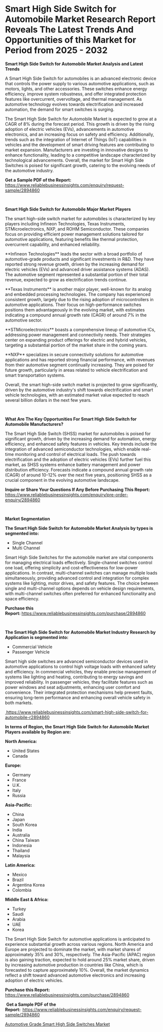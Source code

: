 <p><h1>Smart High Side Switch for Automobile Market Research Report Reveals The Latest Trends And Opportunities of this Market for Period from 2025 - 2032</h1></p><p><strong>Smart High Side Switch for Automobile Market Analysis and Latest Trends</strong></p>
<p><p>A Smart High Side Switch for automobiles is an advanced electronic device that controls the power supply to various automotive applications, such as motors, lights, and other accessories. These switches enhance energy efficiency, improve system robustness, and offer integrated protection features like overcurrent, overvoltage, and thermal management. As automotive technology evolves towards electrification and increased automation, the demand for smart switches is surging.</p><p>The Smart High Side Switch for Automobile Market is expected to grow at a CAGR of 8% during the forecast period. This growth is driven by the rising adoption of electric vehicles (EVs), advancements in automotive electronics, and an increasing focus on safety and efficiency. Additionally, trends such as the integration of Internet of Things (IoT) capabilities in vehicles and the development of smart driving features are contributing to market expansion. Manufacturers are investing in innovative designs to enhance functionality, leading to a competitive landscape characterized by technological advancements. Overall, the market for Smart High Side Switches is poised for significant growth, catering to the evolving needs of the automotive industry.</p></p>
<p><strong>Get a Sample PDF of the Report:&nbsp;</strong> <a href="https://www.reliablebusinessinsights.com/enquiry/request-sample/2894860?utm_campaign=3000&utm_medium=2&utm_source=Github&utm_content=ia&utm_term=15032025&utm_id=smart-high-side-switch-for-automobile">https://www.reliablebusinessinsights.com/enquiry/request-sample/2894860</a></p>
<p>&nbsp;</p>
<p><strong>Smart High Side Switch for Automobile Major Market Players</strong></p>
<p><p>The smart high-side switch market for automobiles is characterized by key players including Infineon Technologies, Texas Instruments, STMicroelectronics, NXP, and ROHM Semiconductor. These companies focus on providing efficient power management solutions tailored for automotive applications, featuring benefits like thermal protection, overcurrent capability, and enhanced reliability.</p><p>**Infineon Technologies** leads the sector with a broad portfolio of automotive-grade products and significant investments in R&D. They have reported strong revenue growth, driven by the increasing demand for electric vehicles (EVs) and advanced driver assistance systems (ADAS). The automotive segment represented a substantial portion of their total revenue, expected to grow as electrification trends continue.</p><p>**Texas Instruments** is another major player, well-known for its analog and embedded processing technologies. The company has experienced consistent growth, largely due to the rising adoption of microcontrollers in automotive applications. Their focus on high-performance switches positions them advantageously in the evolving market, with estimates indicating a compound annual growth rate (CAGR) of around 7% in the automotive sector.</p><p>**STMicroelectronics** boasts a comprehensive lineup of automotive ICs, addressing power management and connectivity needs. Their strategies center on expanding product offerings for electric and hybrid vehicles, targeting a substantial portion of the market share in the coming years.</p><p>**NXP** specializes in secure connectivity solutions for automotive applications and has reported strong financial performance, with revenues from their automotive segment continually increasing. They are poised for future growth, particularly in areas related to vehicle electrification and smart transportation systems.</p><p>Overall, the smart high-side switch market is projected to grow significantly, driven by the automotive industry's shift towards electrification and smart vehicle technologies, with an estimated market value expected to reach several billion dollars in the next few years.</p></p>
<p>&nbsp;</p>
<p><strong>What Are The Key Opportunities For Smart High Side Switch for Automobile Manufacturers?</strong></p>
<p><p>The Smart High Side Switch (SHSS) market for automobiles is poised for significant growth, driven by the increasing demand for automation, energy efficiency, and enhanced safety features in vehicles. Key trends include the integration of advanced semiconductor technologies, which enable real-time monitoring and control of electrical loads. The push towards electrification and the adoption of electric vehicles (EVs) further fuel this market, as SHSS systems enhance battery management and power distribution efficiency. Forecasts indicate a compound annual growth rate (CAGR) of around 10-12% over the next five years, positioning SHSS as a crucial component in the evolving automotive landscape.</p></p>
<p><strong>Inquire or Share Your Questions If Any Before Purchasing This Report:</strong> <a href="https://www.reliablebusinessinsights.com/enquiry/pre-order-enquiry/2894860?utm_campaign=3000&utm_medium=2&utm_source=Github&utm_content=ia&utm_term=15032025&utm_id=smart-high-side-switch-for-automobile">https://www.reliablebusinessinsights.com/enquiry/pre-order-enquiry/2894860</a></p>
<p>&nbsp;</p>
<p><strong>Market Segmentation</strong></p>
<p><strong>The Smart High Side Switch for Automobile Market Analysis by types is segmented into:</strong></p>
<p><ul><li>Single Channel</li><li>Multi Channel</li></ul></p>
<p><p>Smart High Side Switches for the automobile market are vital components for managing electrical loads effectively. Single-channel switches control one load, offering simplicity and cost-effectiveness for low-power applications. In contrast, multi-channel switches can manage multiple loads simultaneously, providing advanced control and integration for complex systems like lighting, motor drives, and safety features. The choice between single and multi-channel options depends on vehicle design requirements, with multi-channel switches often preferred for enhanced functionality and space efficiency.</p></p>
<p><strong>Purchase this Report:&nbsp;</strong><a href="https://www.reliablebusinessinsights.com/purchase/2894860?utm_campaign=3000&utm_medium=2&utm_source=Github&utm_content=ia&utm_term=15032025&utm_id=smart-high-side-switch-for-automobile">https://www.reliablebusinessinsights.com/purchase/2894860</a></p>
<p>&nbsp;</p>
<p><strong>The Smart High Side Switch for Automobile Market Industry Research by Application is segmented into:</strong></p>
<p><ul><li>Commercial Vehicle</li><li>Passenger Vehicle</li></ul></p>
<p><p>Smart high side switches are advanced semiconductor devices used in automotive applications to control high voltage loads with enhanced safety and efficiency. In commercial vehicles, they enable precise management of systems like lighting and heating, contributing to energy savings and improved reliability. In passenger vehicles, they facilitate features such as power windows and seat adjustments, enhancing user comfort and convenience. Their integrated protection mechanisms help prevent faults, ensuring long-term performance and enhancing overall vehicle safety in both markets.</p></p>
<p><a href="https://www.reliablebusinessinsights.com/smart-high-side-switch-for-automobile-r2894860?utm_campaign=3000&utm_medium=2&utm_source=Github&utm_content=ia&utm_term=15032025&utm_id=smart-high-side-switch-for-automobile">&nbsp;https://www.reliablebusinessinsights.com/smart-high-side-switch-for-automobile-r2894860</a></p>
<p><strong>In terms of Region, the Smart High Side Switch for Automobile Market Players available by Region are:</strong></p>
<p>
    <p> <strong> North America: </strong>
        <ul>
            <li>United States</li>
            <li>Canada</li>
        </ul>
        </p> 
    <p> <strong> Europe: </strong>
        <ul>
            <li>Germany</li>
            <li>France</li>
            <li>U.K.</li>
            <li>Italy</li>
            <li>Russia</li>
        </ul>
        </p> 
    <p> <strong> Asia-Pacific: </strong>
        <ul>
            <li>China</li>
            <li>Japan</li>
            <li>South Korea</li>
            <li>India</li>
            <li>Australia</li>
            <li>China Taiwan</li>
            <li>Indonesia</li>
            <li>Thailand</li>
            <li>Malaysia</li>
        </ul>
        </p> 
    <p> <strong> Latin America: </strong>
        <ul>
            <li>Mexico</li>
            <li>Brazil</li>
            <li>Argentina Korea</li>
            <li>Colombia</li>
        </ul>
        </p> 
    <p> <strong> Middle East & Africa: </strong>
        <ul>
            <li>Turkey</li>
            <li>Saudi</li>
            <li>Arabia</li>
            <li>UAE</li>
            <li>Korea</li>
        </ul>
    </p>
    </p>
<p><p>The Smart High Side Switch for automotive applications is anticipated to experience substantial growth across various regions. North America and Europe are projected to dominate the market, with market shares of approximately 35% and 30%, respectively. The Asia-Pacific (APAC) region is also gaining traction, expected to hold around 25% market share, driven by increasing automotive production in countries like China, which is forecasted to capture approximately 10%. Overall, the market dynamics reflect a shift toward advanced automotive electronics and increasing adoption of electric vehicles.</p></p>
<p><strong>Purchase this Report: </strong><a href="https://www.reliablebusinessinsights.com/purchase/2894860?utm_campaign=3000&utm_medium=2&utm_source=Github&utm_content=ia&utm_term=15032025&utm_id=smart-high-side-switch-for-automobile">https://www.reliablebusinessinsights.com/purchase/2894860</a></p>
<p>&nbsp;<strong>Get a Sample PDF of the Report:&nbsp;&nbsp;</strong><a href="https://www.reliablebusinessinsights.com/enquiry/request-sample/2894860?utm_campaign=3000&utm_medium=2&utm_source=Github&utm_content=ia&utm_term=15032025&utm_id=smart-high-side-switch-for-automobile">https://www.reliablebusinessinsights.com/enquiry/request-sample/2894860</a></p>
<p><strong></strong></p>
<p><p><a href="https://github.com/dailyspunj47/Market-Research-Report-List-1/blob/main/automotive-grade-smart-high-side-switches-market.md?utm_campaign=3000&utm_medium=2&utm_source=Github&utm_content=ia&utm_term=15032025&utm_id=smart-high-side-switch-for-automobile">Automotive Grade Smart High Side Switches Market</a></p></p>